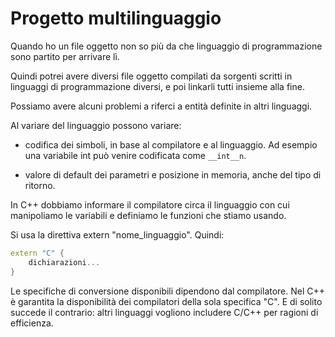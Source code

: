 # Progetto multilinguaggio

Quando ho un file oggetto non so più da che linguaggio di programmazione sono
partito per arrivare lì.

Quindi potrei avere diversi file oggetto compilati da sorgenti scritti in linguaggi
di programmazione diversi, e poi linkarli tutti insieme alla fine.

Possiamo avere alcuni problemi a riferci a entità definite in altri linguaggi.

Al variare del linguaggio possono variare:

- codifica dei simboli, in base al compilatore e al linguaggio. Ad esempio una variabile
int può venire codificata come `__int__n`.

- valore di default dei parametri e posizione in memoria, anche del tipo di ritorno.

In C++ dobbiamo informare il compilatore circa il linguaggio con cui manipoliamo le variabili
e definiamo le funzioni che stiamo usando.

Si usa la direttiva extern "nome_linguaggio". Quindi:

```c++
extern "C" {
    dichiarazioni...
}
```

Le specifiche di conversione disponibili dipendono dal compilatore. Nel C++ è garantita la disponibilità
dei compilatori della sola specifica "C".
E di solito succede il contrario: altri linguaggi vogliono includere C/C++ per ragioni di efficienza.
